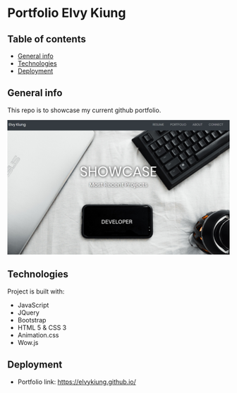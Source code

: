 # Portfolio Elvy Kiung

## Table of contents

- [General info](#general-info)
- [Technologies](#technologies)
- [Deployment](#Deployment)

## General info

This repo is to showcase my current github portfolio.

![screenshot](https://github.com/elvykiung/elvykiung.github.io/blob/master/img/final.PNG?raw=true)

## Technologies

Project is built with:

- JavaScript
- JQuery
- Bootstrap
- HTML 5 & CSS 3
- Animation.css
- Wow.js

## Deployment

- Portfolio link: https://elvykiung.github.io/
